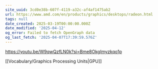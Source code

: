 ```yaml
---
site_uuid: 3cd0e38b-607f-4119-a32c-af4af1475ab2
url: https://www.amd.com/en/products/graphics/desktops/radeon.html
tags: null
date_created: 2025-03-19T00:00:00.000Z
date_modified: '2025-04-12'
og_error: Failed to fetch OpenGraph data
og_last_fetch: '2025-04-07T17:39:59.576Z'
---
```


































https://youtu.be/W9qwQzfLN0k?si=Bme8OkgImyzkqo1p

[[Vocabulary/Graphics Processing Units|GPU]]
